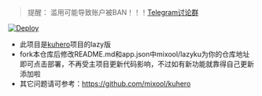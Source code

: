 > 提醒： 滥用可能导致账户被BAN！！！[Telegram讨论群](https://t.me/starts_sh_group)  
  
[![Deploy](https://www.herokucdn.com/deploy/button.png)](https://dashboard.heroku.com/new?template=https://github.com/mixool/lazyku)  
* 此项目是[kuhero](https://github.com/mixool/kuhero)项目的lazy版
* fork本仓库后修改README.md和app.json中mixool/lazyku为你的仓库地址即可点击部署，不再受主项目更新代码影响，不过如有新功能就靠得自己更新添加啦
* 其它问题请可参考：https://github.com/mixool/kuhero 
